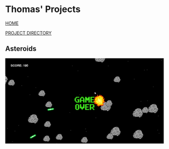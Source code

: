 # Thomas' Projects

[HOME](index.html)

[PROJECT DIRECTORY](index2.html)

## Asteroids

![asteroids pic](static/images/asteroids.png)